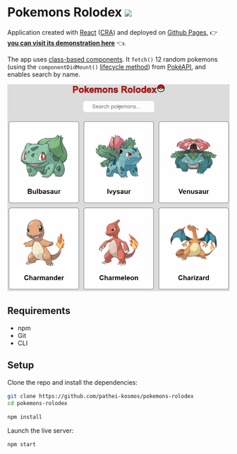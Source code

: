 # Pokemons Rolodex <img src="http://i.imgur.com/wFJgJO8.png" height="36">

Application created with [React](https://reactjs.org/) ([CRA](https://create-react-app.dev/)) and deployed on [Github Pages](https://pages.github.com/), :point_right: **[you can visit its demonstration here](https://pathei-kosmos.github.io/pokemons-rolodex/)** :point_left:. 

The app uses [class-based components](https://reactjs.org/docs/react-component.html). It `fetch()` 12 random pokemons (using the `componentDidMount()` [lifecycle method](https://reactjs.org/docs/state-and-lifecycle.html)) from [PokéAPI](https://pokeapi.co/), and enables search by name.

![Demo gif](demo.gif)

## Requirements

* npm 
* Git
* CLI

## Setup

Clone the repo and install the dependencies:

```bash
git clone https://github.com/pathei-kosmos/pokemons-rolodex
cd pokemons-rolodex
```

```bash
npm install
```

Launch the live server:
```bash
npm start
```

